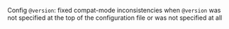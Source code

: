Config `@version`: fixed compat-mode inconsistencies when `@version` was not specified at the top of the configuration
file or was not specified at all
